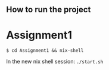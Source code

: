 ## How to run the project
# Assignment1
`$ cd Assignment1 && nix-shell`

In the new nix shell session:
`./start.sh`
